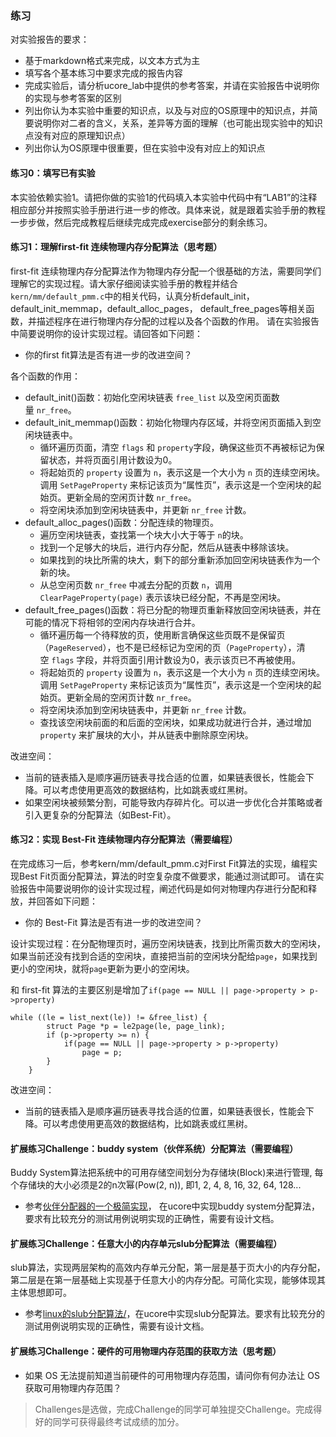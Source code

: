 ### 练习

对实验报告的要求：
 - 基于markdown格式来完成，以文本方式为主
 - 填写各个基本练习中要求完成的报告内容
 - 完成实验后，请分析ucore_lab中提供的参考答案，并请在实验报告中说明你的实现与参考答案的区别
 - 列出你认为本实验中重要的知识点，以及与对应的OS原理中的知识点，并简要说明你对二者的含义，关系，差异等方面的理解（也可能出现实验中的知识点没有对应的原理知识点）
 - 列出你认为OS原理中很重要，但在实验中没有对应上的知识点

#### 练习0：填写已有实验

本实验依赖实验1。请把你做的实验1的代码填入本实验中代码中有“LAB1”的注释相应部分并按照实验手册进行进一步的修改。具体来说，就是跟着实验手册的教程一步步做，然后完成教程后继续完成完成exercise部分的剩余练习。

#### 练习1：理解first-fit 连续物理内存分配算法（思考题）
first-fit 连续物理内存分配算法作为物理内存分配一个很基础的方法，需要同学们理解它的实现过程。请大家仔细阅读实验手册的教程并结合`kern/mm/default_pmm.c`中的相关代码，认真分析default_init，default_init_memmap，default_alloc_pages， default_free_pages等相关函数，并描述程序在进行物理内存分配的过程以及各个函数的作用。
请在实验报告中简要说明你的设计实现过程。请回答如下问题：
- 你的first fit算法是否有进一步的改进空间？

各个函数的作用：
- default_init()函数：初始化空闲块链表 `free_list` 以及空闲页面数量 `nr_free`。
- default_init_memmap()函数：初始化物理内存区域，并将空闲页面插入到空闲块链表中。
	- 循环遍历页面，清空 `flags` 和 `property`字段，确保这些页不再被标记为保留状态，并将页面引用计数设为0。
	- 将起始页的 `property` 设置为 `n`，表示这是一个大小为 `n` 页的连续空闲块。调用 `SetPageProperty` 来标记该页为“属性页”，表示这是一个空闲块的起始页。更新全局的空闲页计数 `nr_free`。
	- 将空闲块添加到空闲块链表中，并更新 `nr_free` 计数。
- default_alloc_pages()函数：分配连续的物理页。
	- 遍历空闲块链表，查找第一个块大小大于等于 `n`的块。
	- 找到一个足够大的块后，进行内存分配，然后从链表中移除该块。
	- 如果找到的块比所需的块大，剩下的部分重新添加回空闲块链表作为一个新的块。
	- 从总空闲页数 `nr_free` 中减去分配的页数 `n`，调用 `ClearPageProperty(page)` 表示该块已经分配，不再是空闲块。
- default_free_pages()函数：将已分配的物理页重新释放回空闲块链表，并在可能的情况下将相邻的空闲内存块进行合并。
	- 循环遍历每一个待释放的页，使用断言确保这些页既不是保留页（`PageReserved`），也不是已经标记为空闲的页（`PageProperty`），清空 `flags` 字段，并将页面引用计数设为0，表示该页已不再被使用。
	- 将起始页的 `property` 设置为 `n`，表示这是一个大小为 `n` 页的连续空闲块。调用 `SetPageProperty` 来标记该页为“属性页”，表示这是一个空闲块的起始页。更新全局的空闲页计数 `nr_free`。
	- 将空闲块添加到空闲块链表中，并更新 `nr_free` 计数。
	- 查找该空闲块前面的和后面的空闲块，如果成功就进行合并，通过增加 `property` 来扩展块的大小，并从链表中删除原空闲块。

改进空间：
- 当前的链表插入是顺序遍历链表寻找合适的位置，如果链表很长，性能会下降。可以考虑使用更高效的数据结构，比如跳表或红黑树。
- 如果空闲块被频繁分割，可能导致内存碎片化。可以进一步优化合并策略或者引入更复杂的分配算法（如Best-Fit）。

#### 练习2：实现 Best-Fit 连续物理内存分配算法（需要编程）
在完成练习一后，参考kern/mm/default_pmm.c对First Fit算法的实现，编程实现Best Fit页面分配算法，算法的时空复杂度不做要求，能通过测试即可。
请在实验报告中简要说明你的设计实现过程，阐述代码是如何对物理内存进行分配和释放，并回答如下问题：
- 你的 Best-Fit 算法是否有进一步的改进空间？

设计实现过程：在分配物理页时，遍历空闲块链表，找到比所需页数大的空闲块，如果当前还没有找到合适的空闲块，直接把当前的空闲块分配给`page`，如果找到更小的空闲块，就将`page`更新为更小的空闲块。

和 first-fit 算法的主要区别是增加了`if(page == NULL || page->property > p->property)`
```
while ((le = list_next(le)) != &free_list) {
        struct Page *p = le2page(le, page_link);
        if (p->property >= n) {
            if(page == NULL || page->property > p->property)
                page = p;
        }
    }
```
改进空间：
- 当前的链表插入是顺序遍历链表寻找合适的位置，如果链表很长，性能会下降。可以考虑使用更高效的数据结构，比如跳表或红黑树。

#### 扩展练习Challenge：buddy system（伙伴系统）分配算法（需要编程）

Buddy System算法把系统中的可用存储空间划分为存储块(Block)来进行管理, 每个存储块的大小必须是2的n次幂(Pow(2, n)), 即1, 2, 4, 8, 16, 32, 64, 128...

 -  参考[伙伴分配器的一个极简实现](http://coolshell.cn/articles/10427.html)， 在ucore中实现buddy system分配算法，要求有比较充分的测试用例说明实现的正确性，需要有设计文档。
 
#### 扩展练习Challenge：任意大小的内存单元slub分配算法（需要编程）

slub算法，实现两层架构的高效内存单元分配，第一层是基于页大小的内存分配，第二层是在第一层基础上实现基于任意大小的内存分配。可简化实现，能够体现其主体思想即可。

 - 参考[linux的slub分配算法/](http://www.ibm.com/developerworks/cn/linux/l-cn-slub/)，在ucore中实现slub分配算法。要求有比较充分的测试用例说明实现的正确性，需要有设计文档。

#### 扩展练习Challenge：硬件的可用物理内存范围的获取方法（思考题）
  - 如果 OS 无法提前知道当前硬件的可用物理内存范围，请问你有何办法让 OS 获取可用物理内存范围？


> Challenges是选做，完成Challenge的同学可单独提交Challenge。完成得好的同学可获得最终考试成绩的加分。